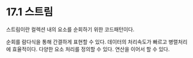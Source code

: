# 17.1 스트림
스트림이란 컬렉션 내의 요소를 순회하기 위한 코드패턴이다.

순회를 람다식을 통해 간결하게 표현할 수 있다.
데이터의 처리속도가 빠르고 병렬처리에 효율적이다.
다양한 요소 처리를 정의할 수 있다. 연산을 이어서 할 수 있다.






